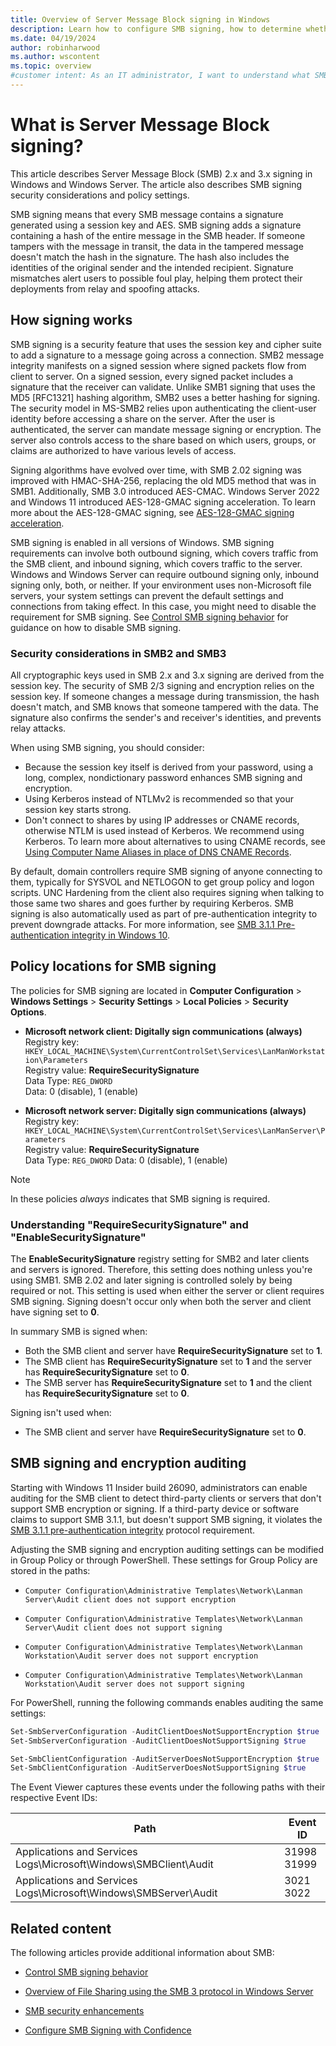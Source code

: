 ```yaml
---
title: Overview of Server Message Block signing in Windows
description: Learn how to configure SMB signing, how to determine whether SMB signing is enabled, and how to disable SMB signing.
ms.date: 04/19/2024
author: robinharwood
ms.author: wscontent
ms.topic: overview
#customer intent: As an IT administrator, I want to understand what SMB signing is so that I can better support my customers and design secure file storage solutions.
---
```


# What is Server Message Block signing?

This article describes Server Message Block (SMB) 2.x and 3.x signing in Windows and Windows Server. The article also describes SMB signing security considerations and policy settings.

SMB signing means that every SMB message contains a signature generated using a session key and AES. SMB signing adds a signature containing a hash of the entire message in the SMB header. If someone tampers with the message in transit, the data in the tampered message doesn't match the hash in the signature. The hash also includes the identities of the original sender and the intended recipient. Signature mismatches alert users to possible foul play, helping them protect their deployments from relay and spoofing attacks.

## How signing works

SMB signing is a security feature that uses the session key and cipher suite to add a signature to a message going across a connection. SMB2 message integrity manifests on a signed session where signed packets flow from client to server. On a signed session, every signed packet includes a signature that the receiver can validate. Unlike SMB1 signing that uses the MD5 [RFC1321] hashing algorithm, SMB2 uses a better hashing for signing. The security model in MS-SMB2 relies upon authenticating the client-user identity before accessing a share on the server. After the user is authenticated, the server can mandate message signing or encryption. The server also controls access to the share based on which users, groups, or claims are authorized to have various levels of access.

Signing algorithms have evolved over time, with SMB 2.02 signing was improved with HMAC-SHA-256, replacing the old MD5 method that was in SMB1. Additionally, SMB 3.0 introduced AES-CMAC. Windows Server 2022 and Windows 11 introduced AES-128-GMAC signing acceleration. To learn more about the AES-128-GMAC signing, see [AES-128-GMAC signing acceleration](smb-security.md#new-signing-algorithm).

SMB signing is enabled in all versions of Windows. SMB signing requirements can involve both outbound signing, which covers traffic from the SMB client, and inbound signing, which covers traffic to the server. Windows and Windows Server can require outbound signing only, inbound signing only, both, or neither. If your environment uses non-Microsoft file servers, your system settings can prevent the default settings and connections from taking effect. In this case, you might need to disable the requirement for SMB signing. See [Control SMB signing behavior](smb-signing.md) for guidance on how to disable SMB signing.

### Security considerations in SMB2 and SMB3

All cryptographic keys used in SMB 2.x and 3.x signing are derived from the session key. The security of SMB 2/3 signing and encryption relies on the session key. If someone changes a message during transmission, the hash doesn't match, and SMB knows that someone tampered with the data. The signature also confirms the sender's and receiver's identities, and prevents relay attacks.

When using SMB signing, you should consider:

- Because the session key itself is derived from your password, using a long, complex, nondictionary password enhances SMB signing and encryption.
- Using Kerberos instead of NTLMv2 is recommended so that your session key starts strong.
- Don't connect to shares by using IP addresses or CNAME records, otherwise NTLM is used instead of Kerberos. We recommend using Kerberos. To learn more about alternatives to using CNAME records, see [Using Computer Name Aliases in place of DNS CNAME Records](https://techcommunity.microsoft.com/t5/core-infrastructure-and-security/using-computer-name-aliases-in-place-of-dns-cname-records/ba-p/259064).

By default, domain controllers require SMB signing of anyone connecting to them, typically for SYSVOL and NETLOGON to get group policy and logon scripts. UNC Hardening from the client also requires signing when talking to those same two shares and goes further by requiring Kerberos. SMB signing is also automatically used as part of pre-authentication integrity to prevent downgrade attacks. For more information, see [SMB 3.1.1 Pre-authentication integrity in Windows 10](/archive/blogs/openspecification/smb-3-1-1-pre-authentication-integrity-in-windows-10?WT.mc_id=ITOPSTALK-blog-abartolo).

## Policy locations for SMB signing

The policies for SMB signing are located in **Computer Configuration** > **Windows Settings** > **Security Settings** > **Local Policies** > **Security Options**.

- **Microsoft network client: Digitally sign communications (always)**  
  Registry key: `HKEY_LOCAL_MACHINE\System\CurrentControlSet\Services\LanManWorkstation\Parameters`  
  Registry value: **RequireSecuritySignature**  
  Data Type: `REG_DWORD`  
  Data: 0 (disable), 1 (enable)
  
- **Microsoft network server: Digitally sign communications (always)**  
  Registry key: `HKEY_LOCAL_MACHINE\System\CurrentControlSet\Services\LanManServer\Parameters`  
  Registry value: **RequireSecuritySignature**  
  Data Type: `REG_DWORD`
  Data: 0 (disable), 1 (enable)
  
>[!Note]
>In these policies *always* indicates that SMB signing is required.

### Understanding "RequireSecuritySignature" and "EnableSecuritySignature"

The **EnableSecuritySignature** registry setting for SMB2 and later clients and servers is ignored. Therefore, this setting does nothing unless you're using SMB1. SMB 2.02 and later signing is controlled solely by being required or not. This setting is used when either the server or client requires SMB signing. Signing doesn't occur only when both the server and client have signing set to **0**.

In summary SMB is signed when:

- Both the SMB client and server have **RequireSecuritySignature** set to **1**.
- The SMB client has **RequireSecuritySignature** set to **1** and the server has **RequireSecuritySignature** set to **0**.
- The SMB server has **RequireSecuritySignature** set to **1** and the client has **RequireSecuritySignature** set to **0**.

Signing isn't used when:

- The SMB client and server have **RequireSecuritySignature** set to **0**.

## SMB signing and encryption auditing

Starting with Windows 11 Insider build 26090, administrators can enable auditing for the SMB client to detect third-party clients or servers that don't support SMB encryption or signing. If a third-party device or software claims to support SMB 3.1.1, but doesn't support SMB signing, it violates the [SMB 3.1.1 pre-authentication integrity](/archive/blogs/openspecification/smb-3-1-1-pre-authentication-integrity-in-windows-10) protocol requirement.

Adjusting the SMB signing and encryption auditing settings can be modified in Group Policy or through PowerShell. These settings for Group Policy are stored in the paths:

- `Computer Configuration\Administrative Templates\Network\Lanman Server\Audit client does not support encryption`

- `Computer Configuration\Administrative Templates\Network\Lanman Server\Audit client does not support signing`

- `Computer Configuration\Administrative Templates\Network\Lanman Workstation\Audit server does not support encryption`

- `Computer Configuration\Administrative Templates\Network\Lanman Workstation\Audit server does not support signing`

For PowerShell, running the following commands enables auditing the same settings:

```powershell
Set-SmbServerConfiguration -AuditClientDoesNotSupportEncryption $true
Set-SmbServerConfiguration -AuditClientDoesNotSupportSigning $true

Set-SmbClientConfiguration -AuditServerDoesNotSupportEncryption $true
Set-SmbClientConfiguration -AuditServerDoesNotSupportSigning $true
```

The Event Viewer captures these events under the following paths with their respective Event IDs:

|Path|Event ID|
|-|-|
|Applications and Services Logs\Microsoft\Windows\SMBClient\Audit|31998 <br> 31999|
|Applications and Services Logs\Microsoft\Windows\SMBServer\Audit|3021 <br> 3022|

## Related content

The following articles provide additional information about SMB:

- [Control SMB signing behavior](smb-signing.md)

- [Overview of File Sharing using the SMB 3 protocol in Windows Server](file-server-smb-overview.md)

- [SMB security enhancements](smb-security.md)

- [Configure SMB Signing with Confidence](https://techcommunity.microsoft.com/t5/storage-at-microsoft/configure-smb-signing-with-confidence/ba-p/2418102)
